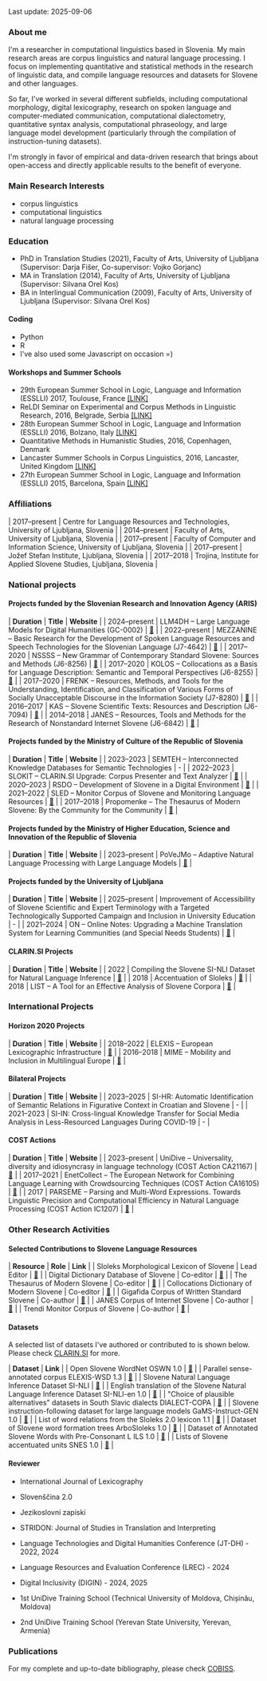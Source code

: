 Last update: 2025-09-06

### About me
I'm a researcher in computational linguistics based in Slovenia. My main research areas are corpus linguistics and natural language processing. I focus on implementing quantitative and statistical methods in the research of linguistic data, and compile language resources and datasets for Slovene and other languages.

So far, I've worked in several different subfields, including computational morphology, digital lexicography, research on spoken language and computer-mediated communication, computational dialectometry, quantitative syntax analysis, computational phraseology, and large language model development (particularly through the compilation of instruction-tuning datasets).

I'm strongly in favor of empirical and data-driven research that brings about open-access and directly applicable results to the benefit of everyone.

### Main Research Interests
- corpus linguistics
- computational linguistics
- natural language processing

### Education
- PhD in Translation Studies (2021), Faculty of Arts, University of Ljubljana (Supervisor: Darja Fišer, Co-supervisor: Vojko Gorjanc)
- MA in Translation (2014), Faculty of Arts, University of Ljubljana (Supervisor: Silvana Orel Kos)
- BA in Interlingual Communication (2009), Faculty of Arts, University of Ljubljana (Supervisor: Silvana Orel Kos)

#### Coding
- Python
- R
- I've also used some Javascript on occasion =)

#### Workshops and Summer Schools
- 29th European Summer School in Logic, Language and Information (ESSLLI) 2017, Toulouse, France [\[LINK\]](https://www.irit.fr/esslli2017/)
- ReLDI Seminar on Experimental and Corpus Methods in Linguistic Research, 2016, Belgrade, Serbia [\[LINK\]](https://reldi.spur.uzh.ch/hr-sr/seminari/seminar-1/)
- 28th European Summer School in Logic, Language and Information (ESSLLI) 2016, Bolzano, Italy [\[LINK\]](https://esslli2016.unibz.it/)
- Quantitative Methods in Humanistic Studies, 2016, Copenhagen, Denmark
- Lancaster Summer Schools in Corpus Linguistics, 2016, Lancaster, United Kingdom [\[LINK\]](https://wp.lancs.ac.uk/corpussummerschools/)
- 27th European Summer School in Logic, Language and Information (ESSLLI) 2015, Barcelona, Spain [\[LINK\]](http://www.esslli2015.org/)

### Affiliations

| 2017–present | Centre for Language Resources and Technologies, University of Ljubljana, Slovenia |
| 2014–present      | Faculty of Arts, University of Ljubljana, Slovenia |
| 2017–present   | Faculty of Computer and Information Science, University of Ljubljana, Slovenia |
| 2017–present   | Jožef Stefan Institute, Ljubljana, Slovenia        |
| 2017–2018   | Trojina, Institute for Applied Slovene Studies, Ljubljana, Slovenia        |

### National projects

#### Projects funded by the Slovenian Research and Innovation Agency (ARIS)

| **Duration**      | **Title** | **Website** |
| 2024–present      | LLM4DH – Large Language Models for Digital Humanities (GC-0002) | <a href="https://www.cjvt.si/llm4dh/" target="_blank">🔗</a> |
| 2022–present      | MEZZANINE – Basic Research for the Development of Spoken Language Resources and Speech Technologies for the Slovenian Language (J7-4642) | <a href="https://mezzanine.um.si/en/about-us/" target="_blank">🔗</a> |
| 2017–2020      | NSSSS – New Grammar of Contemporary Standard Slovene: Sources and Methods (J6-8256) | <a href="https://slovnica.ijs.si/?lang=en" target="_blank">🔗</a> |
| 2017–2020      | KOLOS – Collocations as a Basis for Language Description: Semantic and Temporal Perspectives (J6-8255) | <a href="https://www.cjvt.si/kolos/en/" target="_blank">🔗</a> |
| 2017–2020      | FRENK – Resources, Methods, and Tools for the Understanding, Identification, and Classification of Various Forms of Socially Unacceptable Discourse in the Information Society (J7-8280) | <a href="https://nl.ijs.si/frenk/english/" target="_blank">🔗</a> |
| 2016–2017 | KAS – Slovene Scientific Texts: Resources and Description (J6-7094) | <a href="https://nl.ijs.si/kas/english/" target="_blank">🔗</a> |
| 2014–2018 | JANES – Resources, Tools and Methods for the Research of Nonstandard Internet Slovene (J6-6842) | <a href="https://nl.ijs.si/janes/english/" target="_blank">🔗</a> |

#### Projects funded by the Ministry of Culture of the Republic of Slovenia

| **Duration**      | **Title** | **Website** |
| 2023–2023      | SEMTEH – Interconnected Knowledge Databases for Semantic Technologies | - |
| 2022–2023      | SLOKIT – CLARIN.SI Upgrade: Corpus Presenter and Text Analyzer | <a href="https://slokit.ijs.si/" target="_blank">🔗</a> |
| 2020–2023      | RSDO – Development of Slovene in a Digital Environment | <a href="https://rsdo.slovenscina.eu/en" target="_blank">🔗</a> |
| 2021–2022      | SLED – Monitor Corpus of Slovene and Monitoring Language Resources | <a href="https://sled.ijs.si/" target="_blank">🔗</a> |
| 2017–2018      | Propomenke – The Thesaurus of Modern Slovene: By the Community for the Community | <a href="https://www.cjvt.si/promocija-sopomenk/" target="_blank">🔗</a> |

#### Projects funded by the Ministry of Higher Education, Science and Innovation of the Republic of Slovenia

| **Duration** | **Title** | **Website** |
| 2023–present | PoVeJMo – Adaptive Natural Language Processing with Large Language Models | <a href="https://www.cjvt.si/povejmo/en/project/" target="_blank">🔗</a> |

#### Projects funded by the University of Ljubljana

| **Duration**      | **Title** | **Website** |
| 2025–present | Improvement of Accessibility of Slovene Scientific and Expert Terminology with a Targeted Technologically Supported Campaign and Inclusion in University Education | - |
| 2021–2024   | ON – Online Notes: Upgrading a Machine Translation System for Learning Communities (and Special Needs Students) | <a href="https://www.cjvt.si/online-notes/" target="_blank">🔗</a> |

#### CLARIN.SI Projects

| **Duration** | **Title** | **Website** |
| 2022 | Compiling the Slovene SI-NLI Dataset for Natural Language Inference | <a href="https://www.clarin.si/info/storitve/projekti/#Ustvarjanje_slovenske_mnozice_SI-NLI_za_sklepanje_o_pomenskem_sosledju_besedil" target="_blank">🔗</a> |
| 2018 | Accentuation of Sloleks | <a href="https://www.clarin.si/info/storitve/projekti/#Naglasevanje_leksikona_Sloleks" target="_blank">🔗</a> |
| 2018 | LIST – A Tool for an Effective Analysis of Slovene Corpora | <a href="https://www.clarin.si/info/storitve/projekti/#Orodje_za_ucinkovito_analizo_slovenskih_korpusov" target="_blank">🔗</a> |

### International Projects

#### Horizon 2020 Projects

| **Duration**      | **Title** | **Website** |
| 2018–2022 | ELEXIS – European Lexicographic Infrastructure | <a href="https://elex.is/" target="_blank">🔗</a> |
| 2016–2018 | MIME – Mobility and Inclusion in Multilingual Europe | <a href="https://www.mime-project.org/" target="_blank">🔗</a> |

#### Bilateral Projects

| **Duration**      | **Title** | **Website** |
| 2023–2025 | SI-HR: Automatic Identification of Semantic Relations in Figurative Context in Croatian and Slovene | - |
| 2021–2023 | SI-IN: Cross-lingual Knowledge Transfer for Social Media Analysis in Less-Resourced Languages During COVID-19 | - |

#### COST Actions

| **Duration**  | **Title** | **Website** |
| 2023–present | UniDive – Universality, diversity and idiosyncrasy in language technology (COST Action CA21167) | <a href="https://www.cost.eu/actions/CA21167/" target="_blank">🔗</a> |
| 2017–2021 | EnetCollect – The European Network for Combining Language Learning with Crowdsourcing Techniques (COST Action CA16105) | <a href="http://enetcollect.eurac.edu/" target="_blank">🔗</a> |
| 2017 | PARSEME – Parsing and Multi-Word Expressions. Towards Linguistic Precision and Computational Efficiency in Natural Language Processing (COST Action IC1207) | <a href="https://typo.uni-konstanz.de/parseme/" target="_blank">🔗</a> |

### Other Research Activities

#### Selected Contributions to Slovene Language Resources

| **Resource**  | **Role** | **Link** |
| Sloleks Morphological Lexicon of Slovene | Lead Editor | <a href="https://viri.cjvt.si/sloleks/eng/" target="_blank">🔗</a> |
| Digital Dictionary Database of Slovene | Co-editor | <a href="https://wiki.cjvt.si/books/digital-dictionary-database-of-slovene" target="_blank">🔗</a> |
| The Thesaurus of Modern Slovene | Co-editor | <a href="https://viri.cjvt.si/sopomenke/eng/" target="_blank">🔗</a> |
| Collocations Dictionary of Modern Slovene | Co-editor | <a href="https://viri.cjvt.si/kolokacije/eng/" target="_blank">🔗</a> |
| Gigafida Corpus of Written Standard Slovene | Co-author  | <a href="https://viri.cjvt.si/gigafida/" target="_blank">🔗</a> |
| JANES Corpus of Internet Slovene | Co-author | <a href="https://www.clarin.si/ske/#dashboard?corpname=janes" target="_blank">🔗</a> |
| Trendi Monitor Corpus of Slovene | Co-author | <a href="http://hdl.handle.net/11356/2044" target="_blank">🔗</a> |

#### Datasets
A selected list of datasets I've authored or contributed to is shown below. Please check <a href="https://www.clarin.si/repository/xmlui/discover?filtertype=author&filter_relational_operator=equals&filter=%C4%8Cibej%2C+Jaka" target="_blank">CLARIN.SI</a> for more.

| **Dataset** | **Link** |
| Open Slovene WordNet OSWN 1.0 | <a href="http://hdl.handle.net/11356/1888" target="_blank">🔗</a> |
| Parallel sense-annotated corpus ELEXIS-WSD 1.3 | <a href="http://hdl.handle.net/11356/2029" target="_blank">🔗</a> |
| Slovene Natural Language Inference Dataset SI-NLI | <a href="http://hdl.handle.net/11356/1707" target="_blank">🔗</a> |
| English translation of the Slovene Natural Language Inference Dataset SI-NLI-en 1.0 | <a href="http://hdl.handle.net/11356/1934" target="_blank">🔗</a> |
| "Choice of plausible alternatives" datasets in South Slavic dialects DIALECT-COPA | <a href="http://hdl.handle.net/11356/1766" target="_blank">🔗</a> |
| Slovene instruction-following dataset for large language models GaMS-Instruct-GEN 1.0 | <a href="http://hdl.handle.net/11356/1971" target="_blank">🔗</a> |
| List of word relations from the Sloleks 2.0 lexicon 1.1 | <a href="http://hdl.handle.net/11356/1986" target="_blank">🔗</a> |
| Dataset of Slovene word formation trees ArboSloleks 1.0 | <a href="http://hdl.handle.net/11356/2000" target="_blank">🔗</a> |
| Dataset of Annotated Slovene Words with Pre-Consonant L ILS 1.0 | <a href="http://hdl.handle.net/11356/2025" target="_blank">🔗</a> |
| Lists of Slovene accentuated units SNES 1.0 | <a href="http://hdl.handle.net/11356/2003" target="_blank">🔗</a> | 

#### Reviewer
* International Journal of Lexicography
* Slovenščina 2.0
* Jezikoslovni zapiski
* STRIDON: Journal of Studies in Translation and Interpreting

* Language Technologies and Digital Humanities Conference (JT-DH) - 2022, 2024
* Language Resources and Evaluation Conference (LREC) - 2024
* Digital Inclusivity (DIGIN) - 2024, 2025

* 1st UniDive Training School (Technical University of Moldova, Chișinău, Moldova)
* 2nd UniDive Training School (Yerevan State University, Yerevan, Armenia)

### Publications

For my complete and up-to-date bibliography, please check <a href="https://bib.cobiss.net/bibliographies/si/webBiblio/bib301_20250831_164052_36914.html" target="_blank">COBISS</a>.


<!--
<a href="" target="_blank">🔗</a>
## Welcome to GitHub Pages

You can use the [editor on GitHub](https://github.com/jakacibej/jakacibej.github.io/edit/main/index.md) to maintain and preview the content for your website in Markdown files.

Whenever you commit to this repository, GitHub Pages will run [Jekyll](https://jekyllrb.com/) to rebuild the pages in your site, from the content in your Markdown files.

### Markdown

Markdown is a lightweight and easy-to-use syntax for styling your writing. It includes conventions for

```markdown
Syntax highlighted code block

# Header 1
## Header 2
### Header 3

- Bulleted
- List

1. Numbered
2. List

**Bold** and _Italic_ and `Code` text

[Link](url) and ![Image](src)
```

For more details see [GitHub Flavored Markdown](https://guides.github.com/features/mastering-markdown/).

### Jekyll Themes

Your Pages site will use the layout and styles from the Jekyll theme you have selected in your [repository settings](https://github.com/jakacibej/jakacibej.github.io/settings). The name of this theme is saved in the Jekyll `_config.yml` configuration file.

### Support or Contact

Having trouble with Pages? Check out our [documentation](https://docs.github.com/categories/github-pages-basics/) or [contact support](https://support.github.com/contact) and we’ll help you sort it out.

-->
